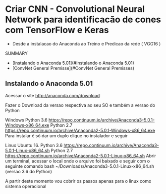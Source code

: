 # Criar CNN - Convolutional Neural Network para identificacão de cones com TensorFlow e Keras
 - Desde a instalacao do Anaconda ao Treino e Predicao da rede ( VGG16 )

SUMMARY
- [Instalando o Anaconda 5.01](#Instalando o Anaconda 5.01)
- [ConvNet General Premisse](#ConvNet General Premisses)

## Instalando o Anaconda 5.01
Acessar o site http://anaconda.com/download

Fazer o Download da versao respectiva ao seu SO e também a versao do Python

Windows
Python 3.6 https://repo.continuum.io/archive/Anaconda3-5.0.1-Windows-x86_64.exe Python 2.7 https://repo.continuum.io/archive/Anaconda2-5.0.1-Windows-x86_64.exe Para instalar é só dar um duplo clique no instalador e seguir

Linux Ubuntu 16.
Python 3.6 https://repo.continuum.io/archive/Anaconda3-5.0.1-Linux-x86_64.sh Python 2.7 https://repo.continuum.io/archive/Anaconda2-5.0.1-Linux-x86_64.sh Abrir um terminal, acessar o local onde o arquivo foi baixado e seguir com o seguinte comando bash ~/Downloads/Anaconda3-5.0.1-Linux-x86_64.sh (versao 3.6 do Python)

A partir deste momento vou cobrir os passos apenas para o linux como sistema operacional
